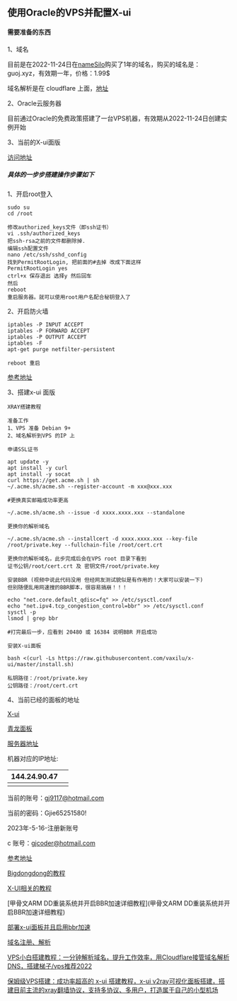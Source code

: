 ## 使用Oracle的VPS并配置X-ui

#### 需要准备的东西

1、域名

目前是在2022-11-24日在[nameSilo](www.namesilo.com)购买了1年的域名，购买的域名是：guoj.xyz，有效期一年，价格：1.99$

域名解析是在 cloudflare 上面，[地址](https://dash.cloudflare.com/8bc71dd98544b5c2c59731999c5b9c32)

2、Oracle云服务器

目前通过Oracle的免费政策搭建了一台VPS机器，有效期从2022-11-24日创建实例开始

3、当前的X-ui面版

[访问地址](https://oracle.guoj.xyz:33445/xui/)

##### 具体的一步步搭建操作步骤如下

1、开启root登入

```
sudo su
cd /root

修改authorized_keys文件（即ssh证书）
vi .ssh/authorized_keys
把ssh-rsa之前的文件都删除掉.
编辑ssh配置文件
nano /etc/ssh/sshd_config
找到PermitRootLogin, 把前面的#去掉 改成下面这样
PermitRootLogin yes
ctrl+x 保存退出 选择y 然后回车
然后
reboot
重启服务器。就可以使用root用户名配合秘钥登入了
```

2、开启防火墙

```
iptables -P INPUT ACCEPT
iptables -P FORWARD ACCEPT
iptables -P OUTPUT ACCEPT
iptables -F
apt-get purge netfilter-persistent

reboot 重启
```

[参考地址](https://github.com/bigdongdongCLUB/GoodGoodStudyDayDayUp/issues/7)

3、搭建x-ui 面版

```
XRAY搭建教程

准备工作
1、VPS 准备 Debian 9+
2、域名解析到VPS 的IP 上

申请SSL证书

apt update -y
apt install -y curl
apt install -y socat
curl https://get.acme.sh | sh
~/.acme.sh/acme.sh --register-account -m xxx@xxx.xxx

#更换真实邮箱成功率更高

~/.acme.sh/acme.sh --issue -d xxxx.xxxx.xxx --standalone

更换你的解析域名

~/.acme.sh/acme.sh --installcert -d xxxx.xxxx.xxx --key-file /root/private.key --fullchain-file /root/cert.crt

更换你的解析域名，此步完成后会在VPS root 目录下看到
证书公钥/root/cert.crt 及 密钥文件/root/private.key

安装BBR (视频中说此代码没用 但经网友测试貌似是有作用的！大家可以安装一下)
但别随便乱用网速搜的BBR脚本，很容易搞崩！！！

echo "net.core.default_qdisc=fq" >> /etc/sysctl.conf
echo "net.ipv4.tcp_congestion_control=bbr" >> /etc/sysctl.conf
sysctl -p
lsmod | grep bbr

#打完最后一步，应看到 20480 或 16384 说明BBR 开启成功

安装X-ui面板

bash <(curl -Ls https://raw.githubusercontent.com/vaxilu/x-ui/master/install.sh)

私钥路径：/root/private.key
公钥路径：/root/cert.crt
```

4、当前已经的面板的地址

[X-ui](https://oracle.guoj.xyz:33445/xui/)

[青龙面板](http://144.24.90.47:5700/)

[服务器地址](https://cloud.oracle.com/compute/instances?region=ap-chuncheon-1)

机器对应的IP地址:

| 144.24.90.47 |      |
| ------------ | ---- |
|              |      |

当前的账号：gj9117@hotmail.com

当前的密码：Gjie65251580!



2023年-5-16-注册新账号

c 账号：gjcoder@hotmail.com

[参考地址](https://github.com/bigdongdongCLUB/GoodGoodStudyDayDayUp/issues/8)

[Bigdongdong的教程](https://www.youtube.com/watch?v=FNhKa9ETr3k&ab_channel=BIGDONGDONG)

[X-UI相关的教程](https://www.cnblogs.com/wangguishe/p/16385421.html#_label3)

[甲骨文ARM DD重装系统并开启BBR加速详细教程](甲骨文ARM DD重装系统并开启BBR加速详细教程)

[部署x-ui面板并且启用bbr加速](https://www.afish.org/2022/10/22/x_ui_and_bbr/)

[域名注册、解析](https://www.youtube.com/watch?v=2uJQdWpM46k&ab_channel=%E7%A7%91%E6%8A%80%E5%B0%8F%E9%9C%B2)

[VPS小白搭建教程：一分钟解析域名，提升工作效率，用Cloudflare接管域名解析DNS，搭建梯子/vps推荐2022](https://www.youtube.com/watch?v=1GtDTWybJNM&ab_channel=%E7%A7%91%E6%8A%80%E5%B0%8F%E9%9C%B2)

[保姆级VPS搭建：成功率超高的 x-ui 搭建教程，x-ui v2ray可视化面板搭建，搭建目前主流的xray翻墙协议，支持多协议、多用户，打造属于自己的小型机场](https://www.youtube.com/watch?v=n5koU-pj094&ab_channel=%E7%A7%91%E6%8A%80%E5%B0%8F%E9%9C%B2)